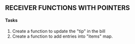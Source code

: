 ## RECEIVER FUNCTIONS WITH POINTERS
#### Tasks
1. Create a function to update the "tip" in the bill
2. Create a function to add entries into "items" map.
